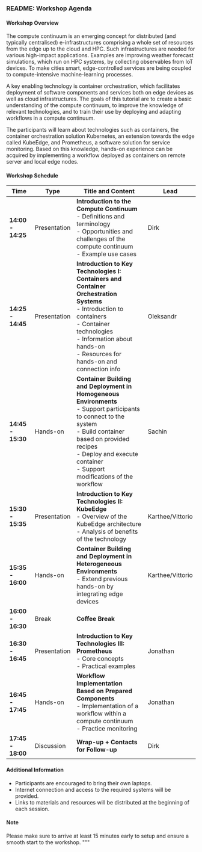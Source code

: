 ### README: Workshop Agenda

#### Workshop Overview
The compute continuum is an emerging concept for distributed (and typically centralised) e-infrastructures comprising a whole set of resources from the edge up to the cloud and HPC. Such infrastructures are needed for various high-impact applications. Examples are improving weather forecast simulations, which run on HPC systems, by collecting observables from IoT devices. To make cities smart, edge-controlled services are being coupled to compute-intensive machine-learning processes. 

A key enabling technology is container orchestration, which facilitates deployment of software components and services both on edge devices as well as cloud infrastructures. The goals of this tutorial are to create a basic understanding of the compute continuum, to improve the knowledge of relevant technologies, and to train their use by deploying and adapting workflows in a compute continuum. 

The participants will learn about technologies such as containers, the container orchestration solution Kubernetes, an extension towards the edge called KubeEdge, and Prometheus, a software solution for service monitoring. Based on this knowledge, hands-on experience can be acquired by implementing a workflow deployed as containers on remote server and local edge nodes.

#### Workshop Schedule

**Time** | **Type** | **Title and Content** | **Lead**
--- | --- | --- | ---
**14:00 - 14:25** | Presentation | **Introduction to the Compute Continuum**<br>- Definitions and terminology<br>- Opportunities and challenges of the compute continuum<br>- Example use cases | Dirk
**14:25 - 14:45** | Presentation | **Introduction to Key Technologies I: Containers and Container Orchestration Systems**<br>- Introduction to containers<br>- Container technologies<br>- Information about hands-on<br>- Resources for hands-on and connection info | Oleksandr
**14:45 - 15:30** | Hands-on | **Container Building and Deployment in Homogeneous Environments**<br>- Support participants to connect to the system<br>- Build container based on provided recipes<br>- Deploy and execute container<br>- Support modifications of the workflow | Sachin
**15:30 - 15:35** | Presentation | **Introduction to Key Technologies II: KubeEdge**<br>- Overview of the KubeEdge architecture<br>- Analysis of benefits of the technology | Karthee/Vittorio
**15:35 - 16:00** | Hands-on | **Container Building and Deployment in Heterogeneous Environments**<br>- Extend previous hands-on by integrating edge devices | Karthee/Vittorio
**16:00 - 16:30** | Break | **Coffee Break**
**16:30 - 16:45** | Presentation | **Introduction to Key Technologies III: Prometheus**<br>- Core concepts<br>- Practical examples | Jonathan
**16:45 - 17:45** | Hands-on | **Workflow Implementation Based on Prepared Components**<br>- Implementation of a workflow within a compute continuum<br>- Practice monitoring | Jonathan
**17:45 - 18:00** | Discussion | **Wrap-up + Contacts for Follow-up** | Dirk

#### Additional Information
- Participants are encouraged to bring their own laptops.
- Internet connection and access to the required systems will be provided.
- Links to materials and resources will be distributed at the beginning of each session.

#### Note
Please make sure to arrive at least 15 minutes early to setup and ensure a smooth start to the workshop.
"""
